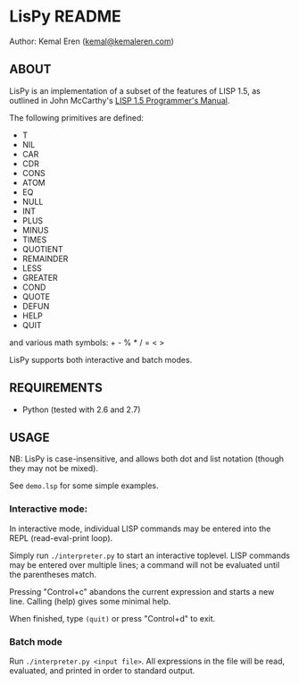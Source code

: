 LisPy README
============
Author: Kemal Eren (kemal@kemaleren.com)

ABOUT
-----

LisPy is an implementation of a subset of the features of LISP 1.5, as
outlined in John McCarthy's [LISP 1.5 Programmer's
Manual](http://www.softwarepreservation.org/projects/LISP/book/LISP%201.5%20Programmers%20Manual.pdf).

The following primitives are defined:

* T
* NIL
* CAR
* CDR
* CONS
* ATOM
* EQ
* NULL
* INT
* PLUS
* MINUS
* TIMES
* QUOTIENT
* REMAINDER
* LESS
* GREATER
* COND
* QUOTE
* DEFUN
* HELP
* QUIT

and various math symbols: + - % * / = < >

LisPy supports both interactive and batch modes.


REQUIREMENTS
------------

* Python (tested with 2.6 and 2.7)


USAGE
-----

NB: LisPy is case-insensitive, and allows both dot and list notation
(though they may not be mixed).

See `demo.lsp` for some simple examples.


### Interactive mode:

In interactive mode, individual LISP commands may be entered
into the REPL (read-eval-print loop).

Simply run `./interpreter.py` to start an interactive
toplevel. LISP commands may be entered over multiple lines;
a command will not be evaluated until the parentheses
match.

Pressing "Control+c" abandons the current expression
and starts a new line. Calling (help) gives some minimal
help.

When finished, type `(quit)` or press "Control+d" to exit.


### Batch mode

Run `./interpreter.py <input file>`. All expressions in the
file will be read, evaluated, and printed in order to
standard output.

